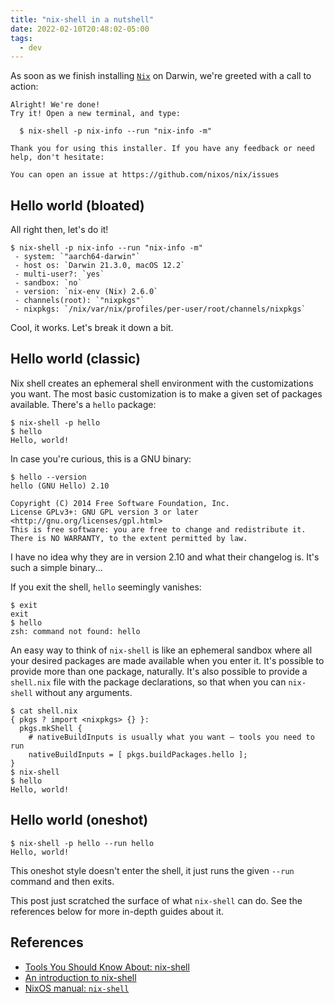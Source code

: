 ```yaml
---
title: "nix-shell in a nutshell"
date: 2022-02-10T20:48:02-05:00
tags:
  - dev
---
```


As soon as we finish installing [`Nix`](https://nixos.org/download.html) on
Darwin, we're greeted with a call to action:

```
Alright! We're done!
Try it! Open a new terminal, and type:

  $ nix-shell -p nix-info --run "nix-info -m"

Thank you for using this installer. If you have any feedback or need
help, don't hesitate:

You can open an issue at https://github.com/nixos/nix/issues
```


## Hello world (bloated)

All right then, let's do it!

```shell
$ nix-shell -p nix-info --run "nix-info -m"
 - system: `"aarch64-darwin"`
 - host os: `Darwin 21.3.0, macOS 12.2`
 - multi-user?: `yes`
 - sandbox: `no`
 - version: `nix-env (Nix) 2.6.0`
 - channels(root): `"nixpkgs"`
 - nixpkgs: `/nix/var/nix/profiles/per-user/root/channels/nixpkgs`
```

Cool, it works. Let's break it down a bit.

## Hello world (classic)

Nix shell creates an ephemeral shell environment with the customizations you
want. The most basic customization is to make a given set of packages
available. There's a `hello` package:

```shell
$ nix-shell -p hello
$ hello
Hello, world!
```

In case you're curious, this is a GNU binary:

```shell
$ hello --version
hello (GNU Hello) 2.10

Copyright (C) 2014 Free Software Foundation, Inc.
License GPLv3+: GNU GPL version 3 or later <http://gnu.org/licenses/gpl.html>
This is free software: you are free to change and redistribute it.
There is NO WARRANTY, to the extent permitted by law.
```

I have no idea why they are in version 2.10 and what their changelog is. It's
such a simple binary...

If you exit the shell, `hello` seemingly vanishes:

```
$ exit
exit
$ hello
zsh: command not found: hello
```

An easy way to think of `nix-shell` is like an ephemeral sandbox where all your
desired packages are made available when you enter it. It's possible to provide
more than one package, naturally. It's also possible to provide a `shell.nix`
file with the package declarations, so that when you can `nix-shell` without
any arguments.

```
$ cat shell.nix
{ pkgs ? import <nixpkgs> {} }:
  pkgs.mkShell {
    # nativeBuildInputs is usually what you want – tools you need to run
    nativeBuildInputs = [ pkgs.buildPackages.hello ];
}
$ nix-shell
$ hello
Hello, world!
```

## Hello world (oneshot)

```shell
$ nix-shell -p hello --run hello
Hello, world!
```

This oneshot style doesn't enter the shell, it just runs the given `--run`
command and then exits.

This post just scratched the surface of what `nix-shell` can do. See the
references below for more in-depth guides about it.

## References

- [Tools You Should Know About: nix-shell](https://cuddly-octo-palm-tree.com/posts/2021-12-19-tyska-nix-shell/)
- [An introduction to nix-shell](https://ghedam.at/15978/an-introduction-to-nix-shell)
- [NixOS manual: `nix-shell`](https://nixos.org/manual/nix/stable/command-ref/nix-shell.html)
